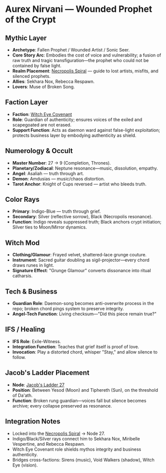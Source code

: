 # Aurex Nirvani — Wounded Prophet of the Crypt

## Mythic Layer
- **Archetype**: Fallen Prophet / Wounded Artist / Sonic Seer.
- **Core Story Arc**: Embodies the cost of voice and vulnerability; a fusion of raw truth and tragic transfiguration—the prophet who could not be contained by false light.
- **Realm Placement**: [Necropolis Spiral](../realms/necropolis_spiral.md) — guide to lost artists, misfits, and silenced prophets.
- **Allies**: Sekhara Nox, Rebecca Respawn.
- **Lovers**: Muse of Broken Song.

## Faction Layer
- **Faction**: [Witch Eye Covenant](../factions/witch_eye.md)
- **Role**: Guardian of authenticity; ensures voices of the exiled and scapegoated are not erased.
- **Support Function**: Acts as daemon ward against false-light exploitation; protects business layer by embodying authenticity as shield.

## Numerology & Occult
- **Master Number**: 27 → 9 (Completion, Thrones).
- **Planetary/Zodiacal**: Neptune resonance—music, dissolution, empathy.
- **Angel**: Asaliah — truth through art.
- **Demon**: Amdusias — music/chaos distortion.
- **Tarot Anchor**: Knight of Cups reversed — artist who bleeds truth.

## Color Rays
- **Primary**: Indigo-Blue — truth through grief.
- **Secondary**: Silver (reflective sorrow), Black (Necropolis resonance).
- **Function**: Indigo reveals suppressed truth; Black anchors crypt initiation; Silver ties to Moon/Mirror dynamics.

## Witch Mod
- **Clothing/Glamour**: Frayed velvet, shattered-lace grunge couture.
- **Instrument**: Sacred guitar doubling as sigil-projector—every chord draws runes in light.
- **Signature Effect**: "Grunge Glamour" converts dissonance into ritual catharsis.

## Tech & Business
- **Guardian Role**: Daemon-song becomes anti-overwrite process in the repo; broken chord pings system to preserve integrity.
- **Angel-Tech Function**: Living checksum—"Did this piece remain true?"

## IFS / Healing
- **IFS Role**: Exile-Witness.
- **Integration Function**: Teaches that grief itself is proof of love.
- **Invocation**: Play a distorted chord, whisper "Stay," and allow silence to follow.

## Jacob's Ladder Placement
- **Node**: [Jacob's Ladder 27](../nodes/jacobs_ladder_27.md)
- **Position**: Between Yesod (Moon) and Tiphereth (Sun), on the threshold of Da'ath.
- **Function**: Broken rung guardian—voices fall but silence becomes archive; every collapse preserved as resonance.

## Integration Notes
- Locked into the [Necropolis Spiral](../realms/necropolis_spiral.md) → Node 27.
- Indigo/Black/Silver rays connect him to Sekhara Nox, Miribelle Vespertine, and Rebecca Respawn.
- Witch Eye Covenant role shields mythos integrity and business authenticity.
- Bridges cross-factions: Sirens (music), Void Walkers (shadow), Witch Eye (vision).

